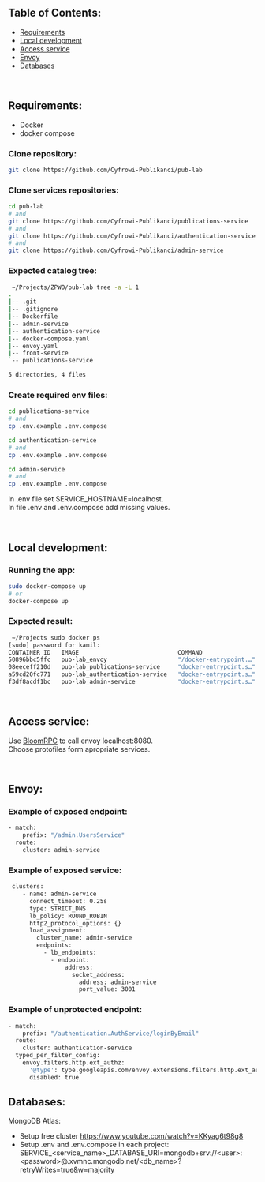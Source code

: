 ## Table of Contents:
* [Requirements](https://github.com/Cyfrowi-Publikanci/pub-lab#requirements)
* [Local development](https://github.com/Cyfrowi-Publikanci/pub-lab#local-development)
* [Access service](https://github.com/Cyfrowi-Publikanci/pub-lab#access-service)
* [Envoy](https://github.com/Cyfrowi-Publikanci/pub-lab#envoy)
* [Databases](https://github.com/Cyfrowi-Publikanci/pub-lab#databases)

<br/>

## Requirements:
* Docker
* docker compose

### Clone repository:

```bash
git clone https://github.com/Cyfrowi-Publikanci/pub-lab
```

### Clone services repositories:

```bash
cd pub-lab
# and
git clone https://github.com/Cyfrowi-Publikanci/publications-service
# and
git clone https://github.com/Cyfrowi-Publikanci/authentication-service
# and
git clone https://github.com/Cyfrowi-Publikanci/admin-service
```

### Expected catalog tree:

```bash
 ~/Projects/ZPWO/pub-lab tree -a -L 1
.
|-- .git
|-- .gitignore
|-- Dockerfile
|-- admin-service
|-- authentication-service
|-- docker-compose.yaml
|-- envoy.yaml
|-- front-service
`-- publications-service

5 directories, 4 files

```

### Create required env files:

```bash
cd publications-service
# and
cp .env.example .env.compose
```

```bash
cd authentication-service
# and
cp .env.example .env.compose
```

```bash
cd admin-service
# and
cp .env.example .env.compose
```

In .env file set SERVICE_HOSTNAME=localhost.<br/>
In file .env and .env.compose add missing values.

<br/>

## Local development:

### Running the app:

```bash
sudo docker-compose up
# or
docker-compose up
```

### Expected result:
```bash
 ~/Projects sudo docker ps
[sudo] password for kamil: 
CONTAINER ID   IMAGE                            COMMAND                  CREATED        STATUS          PORTS                                                                               NAMES
50896bbc5ffc   pub-lab_envoy                    "/docker-entrypoint.…"   2 hours ago    Up 12 seconds   0.0.0.0:8001->8001/tcp, 0.0.0.0:8080->8080/tcp, 0.0.0.0:8443->8443/tcp, 10000/tcp   pub-lab_envoy_1
08eeceff210d   pub-lab_publications-service     "docker-entrypoint.s…"   2 hours ago    Up 13 seconds   3003/tcp                                                                            publications-service
a59cd20fc771   pub-lab_authentication-service   "docker-entrypoint.s…"   19 hours ago   Up 13 seconds   3002/tcp                                                                            authentication-service
f3df8acdf1bc   pub-lab_admin-service            "docker-entrypoint.s…"   19 hours ago   Up 13 seconds   3001/tcp   

```

<br/>

## Access service:

Use [BloomRPC](https://github.com/uw-labs/bloomrpc) to call envoy localhost:8080.<br/>
Choose protofiles form apropriate services.

<br/>

## Envoy:

### Example of exposed endpoint:

```bash
- match:
    prefix: "/admin.UsersService"
  route:
    cluster: admin-service
```

### Example of exposed service:

```bash
 clusters:
    - name: admin-service
      connect_timeout: 0.25s
      type: STRICT_DNS
      lb_policy: ROUND_ROBIN
      http2_protocol_options: {}
      load_assignment:
        cluster_name: admin-service
        endpoints:
          - lb_endpoints:
            - endpoint:
                address:
                  socket_address:
                    address: admin-service
                    port_value: 3001
```

### Example of unprotected endpoint:

```bash
- match:
    prefix: "/authentication.AuthService/loginByEmail"
  route:
    cluster: authentication-service
  typed_per_filter_config:
    envoy.filters.http.ext_authz:
      '@type': type.googleapis.com/envoy.extensions.filters.http.ext_authz.v3.ExtAuthzPerRoute
      disabled: true
```

## Databases:

MongoDB Atlas:
* Setup free cluster https://www.youtube.com/watch?v=KKyag6t98g8
* Setup .env and .env.compose in each project: SERVICE_\<service_name>_DATABASE_URI=mongodb+srv://\<user>:\<password>@<project>.xvmnc.mongodb.net/\<db_name>?retryWrites=true&w=majority